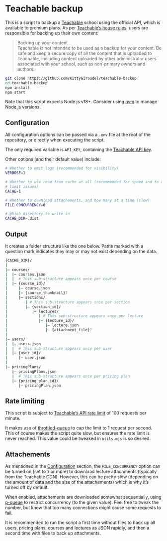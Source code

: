 # Teachable backup

This is a script to backup a [Teachable](https://docs.teachable.com/) school using the official API, which is available to premium plans. As per [Teachable’s house rules](https://teachable.com/house-rules#:~:text=Backing%20up%20your%20content), users are responsible for backing up their own content:

> Backing up your content  
> Teachable is not intended to be used as a backup for your content. Be safe and keep a secure copy of all the content that is uploaded to Teachable, including content uploaded by other administrator users associated with your school, such as non-primary owners and authors.

```sh
git clone https://github.com/KittyGiraudel/teachable-backup
cd teachable-backup
npm install
npm start
```

Note that this script expects Node.js v18+. Consider using [nvm](https://github.com/nvm-sh/nvm) to manage Node.js versions.

## Configuration

All configuration options can be passed via a `.env` file at the root of the repository, or directly when executing the script.

The only required variable is `API_KEY`, containing the [Teachable API key](https://docs.teachable.com/docs/authentication).

Other options (and their default value) include:

```sh
# Whether to emit logs (recommended for visibility)
VERBOSE=1

# Whether to use read from cache at all (recommended for speed and to avoid rate
# limit issues)
CACHE=1

# Whether to download attachements, and how many at a time (slow)
FILE_CONCURRENCY=0

# Which directory to write in
CACHE_DIR=.dist
```

## Output

It creates a folder structure like the one below. Paths marked with a question mark indicates they may or may not exist depending on the data.

```sh
{CACHE_DIR}/
|
|– courses/
|  |– courses.json
|  |  # This sub-structure appears once per course
|  |– {course_id}/
|     |– course.json
|     |– {course_thumbnail}?
|     |– sections/
|        | # This sub-structure appears once per section
|        |– {section_id}/
|           |– lectures/
|              | # This sub-structure appears once per lecture
|              |– {lecture_id}/
|                 |– lecture.json
|                 |– {attachment_file}?
|
|– users/
|  |– users.json
|  |  # This sub-structure appears once per user
|  |– {user_id}/
|     |– user.json
|
|– pricingPlans/
   |– pricingPlans.json
   |  # This sub-structure appears once per pricing plan
   |– {pricing_plan_id}/
      |– pricingPlan.json
```

## Rate limiting

This script is subject to [Teachable’s API rate limit](https://docs.teachable.com/docs/rate-limits) of 100 requests per minute.

It makes use of [throttled-queue](https://github.com/shaunpersad/throttled-queue) to cap the limit to 1 request per second. This of course makes the script quite slow, but ensures the rate limit is never reached. This value could be tweaked in `utils.mjs` is so desired.

## Attachements

As mentioned in the [Configuration](#configuration) section, the `FILE_CONCURRENCY` option can be turned on (set to `1` or more) to download lecture attachments (typically from the Teachable CDN). However, this can be pretty slow (depending on the amount of data and the size of the attachements) which is why it’s turned off by default.

When enabled, attachements are downloaded somewhat sequentially, using [p-queue](https://github.com/sindresorhus/p-queue) to restrict concurrency (to the given value). Feel free to tweak the number, but know that too many connections might cause some requests to fail.

It is recommended to run the script a first time without files to back up all users, pricing plans, courses and lectures as JSON rapidly, and then a second time with files to back up attachments.
